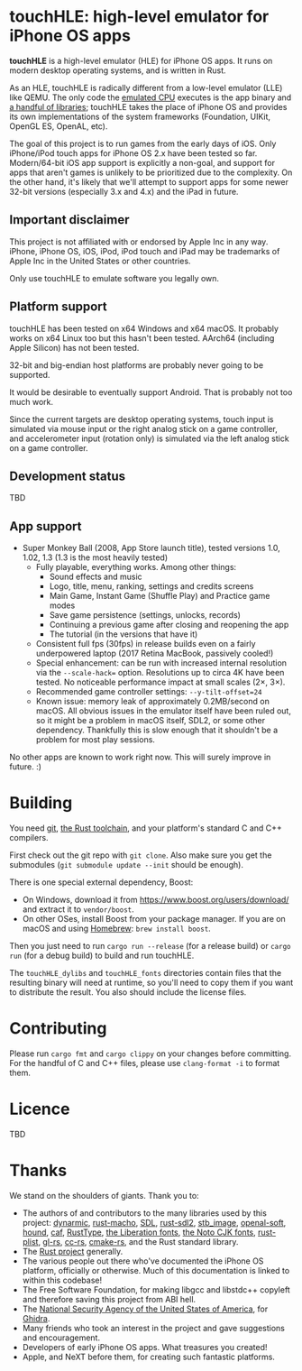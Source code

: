 # touchHLE: high-level emulator for iPhone OS apps

**touchHLE** is a high-level emulator (HLE) for iPhone OS apps. It runs on modern desktop operating systems, and is written in Rust.

As an HLE, touchHLE is radically different from a low-level emulator (LLE) like QEMU. The only code the [emulated CPU](https://github.com/merryhime/dynarmic) executes is the app binary and [a handful of libraries](touchHLE_dylibs/); touchHLE takes the place of iPhone OS and provides its own implementations of the system frameworks (Foundation, UIKit, OpenGL ES, OpenAL, etc).

The goal of this project is to run games from the early days of iOS. Only iPhone/iPod touch apps for iPhone OS 2.x have been tested so far. Modern/64-bit iOS app support is explicitly a non-goal, and support for apps that aren't games is unlikely to be prioritized due to the complexity. On the other hand, it's likely that we'll attempt to support apps for some newer 32-bit versions (especially 3.x and 4.x) and the iPad in future.

## Important disclaimer

This project is not affiliated with or endorsed by Apple Inc in any way. iPhone, iPhone OS, iOS, iPod, iPod touch and iPad may be trademarks of Apple Inc in the United States or other countries.

Only use touchHLE to emulate software you legally own.

## Platform support

touchHLE has been tested on x64 Windows and x64 macOS. It probably works on x64 Linux too but this hasn't been tested. AArch64 (including Apple Silicon) has not been tested.

32-bit and big-endian host platforms are probably never going to be supported.

It would be desirable to eventually support Android. That is probably not too much work.

Since the current targets are desktop operating systems, touch input is simulated via mouse input or the right analog stick on a game controller, and accelerometer input (rotation only) is simulated via the left analog stick on a game controller.

## Development status

TBD

## App support

- Super Monkey Ball (2008, App Store launch title), tested versions 1.0, 1.02, 1.3 (1.3 is the most heavily tested)
  - Fully playable, everything works. Among other things:
    - Sound effects and music
    - Logo, title, menu, ranking, settings and credits screens
    - Main Game, Instant Game (Shuffle Play) and Practice game modes
    - Save game persistence (settings, unlocks, records)
    - Continuing a previous game after closing and reopening the app
    - The tutorial (in the versions that have it)
  - Consistent full fps (30fps) in release builds even on a fairly underpowered laptop (2017 Retina MacBook, passively cooled!)
  - Special enhancement: can be run with increased internal resolution via the `--scale-hack=` option. Resolutions up to circa 4K have been tested. No noticeable performance impact at small scales (2×, 3×).
  - Recommended game controller settings: `--y-tilt-offset=24`
  - Known issue: memory leak of approximately 0.2MB/second on macOS. All obvious issues in the emulator itself have been ruled out, so it might be a problem in macOS itself, SDL2, or some other dependency. Thankfully this is slow enough that it shouldn't be a problem for most play sessions.

No other apps are known to work right now. This will surely improve in future. :)

# Building

You need [git](https://git-scm.com/), [the Rust toolchain](https://www.rust-lang.org/tools/install), and your platform's standard C and C++ compilers.

First check out the git repo with `git clone`. Also make sure you get the submodules (`git submodule update --init` should be enough).

There is one special external dependency, Boost:

* On Windows, download it from <https://www.boost.org/users/download/> and extract it to `vendor/boost`.
* On other OSes, install Boost from your package manager. If you are on macOS and using [Homebrew](https://brew.sh/): `brew install boost`.

Then you just need to run `cargo run --release` (for a release build) or `cargo run` (for a debug build) to build and run touchHLE.

The `touchHLE_dylibs` and `touchHLE_fonts` directories contain files that the resulting binary will need at runtime, so you'll need to copy them if you want to distribute the result. You also should include the license files.

# Contributing

Please run `cargo fmt` and `cargo clippy` on your changes before committing. For the handful of C and C++ files, please use `clang-format -i` to format them.

# Licence

TBD

# Thanks

We stand on the shoulders of giants. Thank you to:

* The authors of and contributors to the many libraries used by this project: [dynarmic](https://github.com/merryhime/dynarmic), [rust-macho](https://github.com/flier/rust-macho), [SDL](https://libsdl.org/), [rust-sdl2](https://github.com/Rust-SDL2/rust-sdl2), [stb\_image](https://github.com/nothings/stb), [openal-soft](https://github.com/kcat/openal-soft), [hound](https://github.com/ruuda/hound), [caf](https://github.com/rustaudio/caf), [RustType](https://gitlab.redox-os.org/redox-os/rusttype), [the Liberation fonts](https://github.com/liberationfonts/liberation-fonts), [the Noto CJK fonts](https://github.com/googlefonts/noto-cjk), [rust-plist](https://github.com/ebarnard/rust-plist), [gl-rs](https://github.com/brendanzab/gl-rs), [cc-rs](https://github.com/rust-lang/cc-rs), [cmake-rs](https://github.com/rust-lang/cmake-rs), and the Rust standard library.
* The [Rust project](https://www.rust-lang.org/) generally.
* The various people out there who've documented the iPhone OS platform, officially or otherwise. Much of this documentation is linked to within this codebase!
* The Free Software Foundation, for making libgcc and libstdc++ copyleft and therefore saving this project from ABI hell.
* The [National Security Agency of the United States of America](https://en.wikipedia.org/wiki/Edward_Snowden), for [Ghidra](https://ghidra-sre.org/).
* Many friends who took an interest in the project and gave suggestions and encouragement.
* Developers of early iPhone OS apps. What treasures you created!
* Apple, and NeXT before them, for creating such fantastic platforms.

